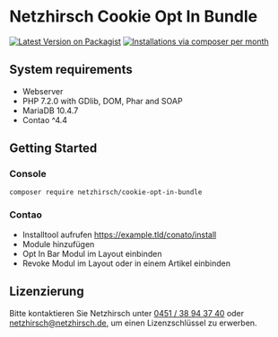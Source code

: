 # Netzhirsch Cookie Opt In Bundle

[![Latest Version on Packagist](http://img.shields.io/packagist/v/Netzhirsch/cookie-opt-in-bundle.svg)](https://packagist.org/packages/netzhirsch/cookie-opt-in-bundle)
[![Installations via composer per month](http://img.shields.io/packagist/dm/Netzhirsch/cookie-opt-in-bundle.svg)](https://packagist.org/packages/netzhirsch/cookie-opt-in-bundle)

## System requirements
 * Webserver
 * PHP 7.2.0 with GDlib, DOM, Phar and SOAP
 * MariaDB 10.4.7
 * Contao ^4.4

## Getting Started
 ### Console
 `composer require netzhirsch/cookie-opt-in-bundle`
 
 ### Contao
 * Installtool aufrufen https://example.tld/conato/install
 * Module hinzufügen
 * Opt In Bar Modul im Layout einbinden
 * Revoke Modul im Layout oder in einem Artikel einbinden
 
## Lizenzierung
Bitte kontaktieren Sie Netzhirsch unter <a href="tel:045138943740">0451 / 38 94 37 40</a> oder <a href="mailto:netzhirsch@netzhirsch.de">netzhirsch@netzhirsch.de</a>, um einen Lizenzschlüssel zu erwerben.

